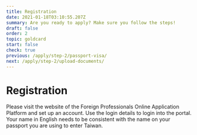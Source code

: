 ```yaml
---
title: Registration
date: 2021-01-18T03:10:55.207Z
summary: Are you ready to apply? Make sure you follow the steps!
draft: false
order: 2
topic: goldcard
start: false
check: true
previous: /apply/step-2/passport-visa/
next: /apply/step-2/upload-documents/
---
```


# Registration

Please visit the website of the Foreign Professionals Online Application Platform and set up an account. Use the login details to login into the portal. Your name in English needs to be consistent with the name on your passport you are using to enter Taiwan.
